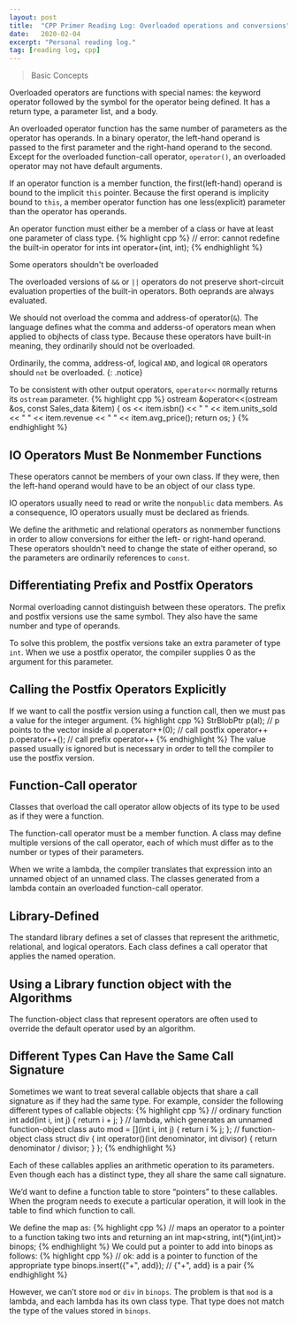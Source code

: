 ```yaml
---
layout: post
title:  "CPP Primer Reading Log: Overloaded operations and conversions"
date:   2020-02-04
excerpt: "Personal reading log."
tag: [reading log, cpp]
---
```


> Basic Concepts

Overloaded operators are functions with special names: the keyword operator
followed by the symbol for the operator being defined.
It has a return type, a parameter list, and a body.

An overloaded operator function has the same number of parameters as the operator has operands. In a binary operator, the left-hand operand is passed to the first parameter and the right-hand operand to the second.
Except for the overloaded function-call operator, `operator()`, an overloaded operator may not have default arguments.

If an operator function is a member function, the first(left-hand) operand is bound to the implicit `this` pointer. Because the first operand is implicity bound to `this`, a member operator function has one less(explicit) parameter than the operator has operands.

An operator function must either be a member of a class or have at least one parameter of class type.
{% highlight cpp %}
// error: cannot redefine the built-in operator for ints
int operator+(int, int);
{% endhighlight %}

Some operators shouldn't be overloaded

The overloaded versions of `&&` or `||` operators do not preserve short-circuit evaluation properties of the built-in operators. Both oeprands are always evaluated.

We should not overload the comma and address-of operator(`&`). The language defines what the comma and adderss-of operators mean when applied to objhects of class type. Because these operators have built-in meaning, they ordinarily should not be overloaded.

Ordinarily, the comma, address-of, logical `AND`, and logical `OR` operators should `not` be overloaded.
{: .notice}

To be consistent with other output operators, `operator<<` normally returns its `ostream` parameter.
{% highlight cpp %}
ostream &operator<<(ostream &os, const Sales_data &item)
{
    os << item.isbn() << " " << item.units_sold << " " << item.revenue << " " << item.avg_price();
    return os;
}
{% endhighlight %}

## IO Operators Must Be Nonmember Functions

These operators cannot be members of your own class. If they were, then the left-hand operand would have to be an object of our class type.

IO operators usually need to read or write the non`public` data members. As a consequence, IO operators usually must be declared as friends.

We define the arithmetic and relational operators as nonmember functions in order to allow conversions for either the left- or right-hand operand. These operators shouldn't need to change the state of either operand, so the parameters are ordinarily references to `const`.

## Differentiating Prefix and Postfix Operators

Normal overloading cannot distinguish between these operators. The prefix and postfix versions use the same symbol. They also have the same number and type of operands.

To solve this problem, the postfix versions take an extra parameter of type `int`. When we use a postfix operator, the compiler supplies 0 as the argument for this parameter.

## Calling the Postfix Operators Explicitly

If we want to call the postfix version using a function call, then we must pas a value for the integer argument.
{% highlight cpp %}
StrBlobPtr p(al); // p points to the vector inside al
p.operator++(0); // call postfix operator++
p.operator++();  // call prefix operator++
{% endhighlight %}
The value passed usually is ignored but is necessary in order to tell the compiler to use the postfix version.

## Function-Call operator

Classes that overload the call operator allow objects of its type to be used as if they were a function.

The function-call operator must be a member function. A class may define multiple versions of the call operator, each of which must differ as to the number or types of their parameters.

When we write a lambda, the compiler translates that expression into an unnamed object of an unnamed class. The classes generated from a lambda contain an overloaded function-call operator.

## Library-Defined 
The standard library defines a set of classes that represent the arithmetic, relational, and logical operators. 
Each class defines a call operator that applies the named operation.

## Using a Library function object with the Algorithms
The function-object class that represent operators are often used to override the default operator used by an algorithm.

## Different Types Can Have the Same Call Signature
Sometimes we want to treat several callable objects that share a call signature as if they had the same type. 
For example, consider the following different types of callable objects:
{% highlight cpp %}
// ordinary function
int add(int i, int j) { return i + j; }
// lambda, which generates an unnamed function-object class
auto mod = [](int i, int j) { return i % j; };
// function-object class
struct div {
    int operator()(int denominator, int divisor) {
        return denominator / divisor;
    }
};
{% endhighlight %}

Each of these callables applies an arithmetic operation to its parameters.
Even though each has a distinct type, they all share the same call signature.

We’d want to define a function table to store “pointers” to these callables.
When the program needs to execute a particular operation, it will look in the table to find which function to call.

We define the map as:
{% highlight cpp %}
// maps an operator to a pointer to a function taking two ints and returning an int
map<string, int(*)(int,int)> binops;
{% endhighlight %}
We could put a pointer to add into binops as follows:
{% highlight cpp %}
// ok: add is a pointer to function of the appropriate type
binops.insert({"+", add}); // {"+", add} is a pair
{% endhighlight %}

However, we can’t store `mod` or `div` in `binops`.
The problem is that `mod` is a lambda, and each lambda has its own class type. 
That type does not match the type of the values stored in `binops`.